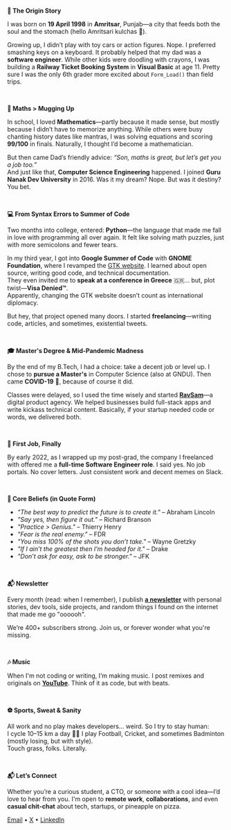 ---
---

**👶 The Origin Story**

I was born on **19 April 1998** in **Amritsar**, Punjab—a city that feeds both the soul and the stomach (hello Amritsari kulchas 👋).

Growing up, I didn’t play with toy cars or action figures. Nope. I preferred smashing keys on a keyboard. It probably helped that my dad was a **software engineer**. While other kids were doodling with crayons, I was building a **Railway Ticket Booking System** in **Visual Basic** at age 11. Pretty sure I was the only 6th grader more excited about `Form_Load()` than field trips.

<br />

**🧮 Maths > Mugging Up**

In school, I loved **Mathematics**—partly because it made sense, but mostly because I didn’t have to memorize anything. While others were busy chanting history dates like mantras, I was solving equations and scoring **99/100** in finals. Naturally, I thought I’d become a mathematician.

But then came Dad’s friendly advice: _“Son, maths is great, but let’s get you a job too.”_  
And just like that, **Computer Science Engineering** happened. I joined **Guru Nanak Dev University** in 2016. Was it my dream? Nope. But was it destiny? You bet.

<br />

**💻 From Syntax Errors to Summer of Code**

Two months into college, entered: **Python**—the language that made me fall in love with programming all over again. It felt like solving math puzzles, just with more semicolons and fewer tears.

In my third year, I got into **Google Summer of Code** with **GNOME Foundation**, where I revamped the [GTK website](https://gtk.org). I learned about open source, writing good code, and technical documentation.  
They even invited me to **speak at a conference in Greece** 🇬🇷... but, plot twist—**Visa Denied™**.  
Apparently, changing the GTK website doesn’t count as international diplomacy.

But hey, that project opened many doors. I started **freelancing**—writing code, articles, and sometimes, existential tweets.

<br />

**🎓 Master's Degree & Mid-Pandemic Madness**

By the end of my B.Tech, I had a choice: take a decent job or level up. I chose to **pursue a Master's** in Computer Science (also at GNDU). Then came **COVID-19** 🦠, because of course it did.

Classes were delayed, so I used the time wisely and started [**RavSam**](https://www.ravsam.in)—a digital product agency. We helped businesses build full-stack apps and write kickass technical content. Basically, if your startup needed code or words, we delivered both.

<br />

**💼 First Job, Finally**

By early 2022, as I wrapped up my post-grad, the company I freelanced with offered me a **full-time Software Engineer role**.
I said yes. No job portals. No cover letters. Just consistent work and decent memes on Slack.

<br />

**🧠 Core Beliefs (in Quote Form)**

- _"The best way to predict the future is to create it."_ – Abraham Lincoln
- _"Say yes, then figure it out."_ – Richard Branson
- _"Practice > Genius."_ – Thierry Henry
- _"Fear is the real enemy."_ – FDR
- _"You miss 100% of the shots you don’t take."_ – Wayne Gretzky
- _"If I ain’t the greatest then I’m headed for it."_ – Drake
- _"Don’t ask for easy, ask to be stronger."_ – JFK

<br />

**📬 Newsletter**

Every month (read: when I remember), I publish [**a newsletter**](https://www.ravsam.in/newsletter/) with personal stories, dev tools, side projects, and random things I found on the internet that made me go "oooooh".

We’re 400+ subscribers strong. Join us, or forever wonder what you're missing.

<br />

**🎶 Music**

When I'm not coding or writing, I’m making music. I post remixes and originals on [**YouTube**](https://youtube.com/ravdmusic). Think of it as code, but with beats.

<br />

**⚽ Sports, Sweat & Sanity**

All work and no play makes developers... weird. So I try to stay human:  
I cycle 10–15 km a day 🚴‍♂️
I play Football, Cricket, and sometimes Badminton (mostly losing, but with style).  
Touch grass, folks. Literally.

<br />

**📬 Let’s Connect**

Whether you’re a curious student, a CTO, or someone with a cool idea—I’d love to hear from you. I'm open to **remote work**, **collaborations**, and even **casual chit-chat** about tech, startups, or pineapple on pizza.

[Email](mailto:ravgeetdhillon@gmail.com) <span class="text-theme-white-light">&bull;</span>
[X](https://www.x.com/ravgeetdhillon) <span class="text-theme-white-light">&bull;</span>
[LinkedIn](https://www.linkedin.com/in/ravgeetdhillon)
